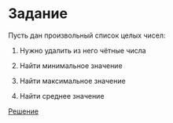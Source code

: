 
# Задание

Пусть дан произвольный список целых чисел:

1.  Нужно удалить из него чётные числа

2.  Найти минимальное значение

3.  Найти максимальное значение

4.  Найти среднее значение

[Решение](../Example_001/Task_1.java)